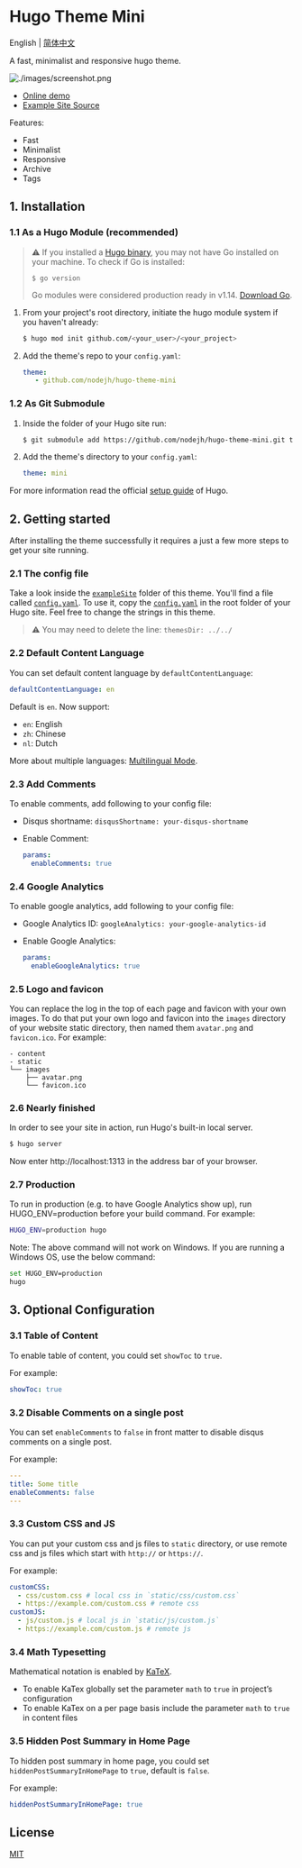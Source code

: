 # Hugo Theme Mini

English | [简体中文](https://github.com/nodejh/hugo-theme-mini/tree/master/README-zh_CN.md)

A fast, minimalist and responsive hugo theme.

![./images/screenshot.png](https://raw.githubusercontent.com/nodejh/hugo-theme-mini/master/images/screenshot.png)

- [Online demo](https://nodejh.github.io/hugo-theme-mini)
- [Example Site Source](https://github.com/nodejh/hugo-theme-mini/tree/master/exampleSite)

Features:

- Fast
- Minimalist
- Responsive
- Archive
- Tags


## 1. Installation


### 1.1 As a Hugo Module (recommended)

> ⚠️ If you installed a [Hugo binary](https://gohugo.io/getting-started/installing/#binary-cross-platform), you may not have Go installed on your machine. To check if Go is installed:
> ```
> $ go version
> ```
>  Go modules were considered production ready in v1.14. [Download Go](https://golang.org/dl/). 

1. From your project's root directory, initiate the hugo module system if you haven't already:

    ```bash
    $ hugo mod init github.com/<your_user>/<your_project>
    ```

2. Add the theme's repo to your `config.yaml`:

    ```yaml
    theme: 
       - github.com/nodejh/hugo-theme-mini
    ```

### 1.2 As Git Submodule

1. Inside the folder of your Hugo site run:

    ```bash
    $ git submodule add https://github.com/nodejh/hugo-theme-mini.git themes/mini
    ```

2. Add the theme's directory to your `config.yaml`:

    ```yaml
   theme: mini
    ```

For more information read the official [setup guide](//gohugo.io/overview/installing/) of Hugo.


## 2. Getting started

After installing the theme successfully it requires a just a few more steps to get your site running.


### 2.1 The config file

Take a look inside the [`exampleSite`](https://github.com/nodejh/hugo-theme-mini/tree/master/exampleSite) folder of this theme. You'll find a file called [`config.yaml`](https://github.com/nodejh/hugo-theme-mini/blob/master/exampleSite/config.yaml). To use it, copy the [`config.yaml`](https://github.com/nodejh/hugo-theme-mini/blob/master/exampleSite/config.yaml) in the root folder of your Hugo site. Feel free to change the strings in this theme.

> ⚠️ You may need to delete the line: `themesDir: ../../` 

### 2.2 Default Content Language

You can set default content language by `defaultContentLanguage`:

```yaml
defaultContentLanguage: en
```

Default is `en`. Now support:

- `en`: English
- `zh`: Chinese
- `nl`: Dutch 

More about multiple languages: [Multilingual Mode](https://gohugo.io/content-management/multilingual/).

### 2.3 Add Comments

To enable comments, add following to your config file:

- Disqus shortname: `disqusShortname: your-disqus-shortname`
- Enable Comment:

    ```yaml
    params:
      enableComments: true
    ```

### 2.4 Google Analytics

To enable google analytics, add following to your config file:

- Google Analytics ID: `googleAnalytics: your-google-analytics-id`
- Enable Google Analytics:

    ```yaml
    params:
      enableGoogleAnalytics: true
    ```

### 2.5 Logo and favicon

You can replace the log in the top of each page and favicon with your own images. To do that put your own logo and favicon into the `images` directory of your website static directory, then named them `avatar.png` and `favicon.ico`. For example:

```
- content
- static
└── images
    ├── avatar.png
    └── favicon.ico
```

### 2.6 Nearly finished

In order to see your site in action, run Hugo's built-in local server.

```bash
$ hugo server
```

Now enter http://localhost:1313 in the address bar of your browser.

### 2.7 Production

To run in production (e.g. to have Google Analytics show up), run HUGO_ENV=production before your build command. For example:

```bash
HUGO_ENV=production hugo
```

Note: The above command will not work on Windows. If you are running a Windows OS, use the below command:

```bash
set HUGO_ENV=production
hugo
```


## 3. Optional Configuration

### 3.1 Table of Content

To enable table of content, you could set `showToc` to `true`.

For example:

```yaml
showToc: true
```

### 3.2 Disable Comments on a single post

You can set `enableComments` to `false` in front matter to disable disqus comments on a single post.

For example:

```yaml
---
title: Some title
enableComments: false
---
```

### 3.3 Custom CSS and JS

You can put your custom css and js files to `static` directory, or use remote css and js files which start with `http://` or `https://`.

For example:

```yaml
customCSS:
  - css/custom.css # local css in `static/css/custom.css`
  - https://example.com/custom.css # remote css
customJS:
  - js/custom.js # local js in `static/js/custom.js`
  - https://example.com/custom.js # remote js
```

### 3.4 Math Typesetting

Mathematical notation is enabled by [KaTeX](https://katex.org/).

- To enable KaTex globally set the parameter `math` to `true` in project’s configuration
- To enable KaTex on a per page basis include the parameter `math` to `true` in content files

### 3.5 Hidden Post Summary in Home Page 

To hidden post summary in home page, you could set `hiddenPostSummaryInHomePage` to `true`, default is `false`.

For example:

```yaml
hiddenPostSummaryInHomePage: true
```

## License

[MIT](https://github.com/nodejh/hugo-theme-mini/blob/master/LICENSE.md)
